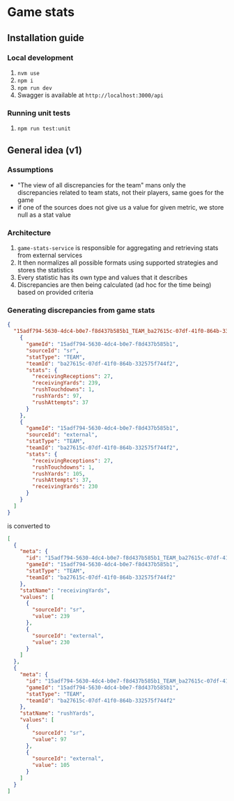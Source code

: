# Game stats

## Installation guide

### Local development

1. `nvm use`
2. `npm i`
3. `npm run dev`
4. Swagger is available at `http://localhost:3000/api`

### Running unit tests

1. `npm run test:unit`

## General idea (v1)

### Assumptions

- "The view of all discrepancies for the team" mans only the discrepancies related to team stats, not their players, same goes for the game
- if one of the sources does not give us a value for given metric, we store null as a stat value

### Architecture

1. `game-stats-service` is responsible for aggregating and retrieving stats from external services
2. It then normalizes all possible formats using supported strategies and stores the statistics
3. Every statistic has its own type and values that it describes
4. Discrepancies are then being calculated (ad hoc for the time being) based on provided criteria

### Generating discrepancies from game stats

```json
{
  "15adf794-5630-4dc4-b0e7-f8d437b585b1_TEAM_ba27615c-07df-41f0-864b-332575f744f2": [
    {
      "gameId": "15adf794-5630-4dc4-b0e7-f8d437b585b1",
      "sourceId": "sr",
      "statType": "TEAM",
      "teamId": "ba27615c-07df-41f0-864b-332575f744f2",
      "stats": {
        "receivingReceptions": 27,
        "receivingYards": 239,
        "rushTouchdowns": 1,
        "rushYards": 97,
        "rushAttempts": 37
      }
    },
    {
      "gameId": "15adf794-5630-4dc4-b0e7-f8d437b585b1",
      "sourceId": "external",
      "statType": "TEAM",
      "teamId": "ba27615c-07df-41f0-864b-332575f744f2",
      "stats": {
        "receivingReceptions": 27,
        "rushTouchdowns": 1,
        "rushYards": 105,
        "rushAttempts": 37,
        "receivingYards": 230
      }
    }
  ]
}
```

is converted to

```json
[
  {
    "meta": {
      "id": "15adf794-5630-4dc4-b0e7-f8d437b585b1_TEAM_ba27615c-07df-41f0-864b-332575f744f2_receivingYards",
      "gameId": "15adf794-5630-4dc4-b0e7-f8d437b585b1",
      "statType": "TEAM",
      "teamId": "ba27615c-07df-41f0-864b-332575f744f2"
    },
    "statName": "receivingYards",
    "values": [
      {
        "sourceId": "sr",
        "value": 239
      },
      {
        "sourceId": "external",
        "value": 230
      }
    ]
  },
  {
    "meta": {
      "id": "15adf794-5630-4dc4-b0e7-f8d437b585b1_TEAM_ba27615c-07df-41f0-864b-332575f744f2_rushYards",
      "gameId": "15adf794-5630-4dc4-b0e7-f8d437b585b1",
      "statType": "TEAM",
      "teamId": "ba27615c-07df-41f0-864b-332575f744f2"
    },
    "statName": "rushYards",
    "values": [
      {
        "sourceId": "sr",
        "value": 97
      },
      {
        "sourceId": "external",
        "value": 105
      }
    ]
  }
]
```
